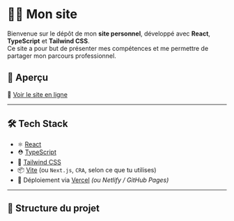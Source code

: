 # 🧑‍💻 Mon site

Bienvenue sur le dépôt de mon **site personnel**, développé avec **React**, **TypeScript** et **Tailwind CSS**.  
Ce site a pour but de présenter mes compétences et me permettre de partager mon parcours professionnel.

## 🚀 Aperçu

📍 [Voir le site en ligne](https://vercel.com/thomas-projects-c7b90d0e/thomas-martin-dev)

---

## 🛠️ Tech Stack

- ⚛️ [React](https://reactjs.org/)
- ⛑️ [TypeScript](https://www.typescriptlang.org/)
- 💨 [Tailwind CSS](https://tailwindcss.com/)
- 📦 [Vite](https://vitejs.dev/) (ou `Next.js`, `CRA`, selon ce que tu utilises)
- 📁 Déploiement via [Vercel](https://vercel.com/) *(ou Netlify / GitHub Pages)*

---

## 📂 Structure du projet

